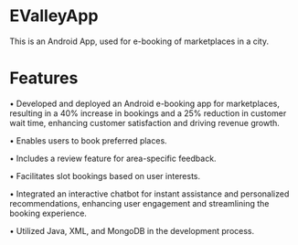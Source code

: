 # EValleyApp
This is an Android App, used for e-booking of marketplaces in a city.

# Features
• Developed and deployed an Android e-booking app for marketplaces, resulting in a 40% increase in bookings and a 25%
reduction in customer wait time, enhancing customer satisfaction and driving revenue growth.

• Enables users to book preferred places.

• Includes a review feature for area-specific feedback.

• Facilitates slot bookings based on user interests.

• Integrated an interactive chatbot for instant assistance and personalized recommendations, enhancing user engagement
and streamlining the booking experience.

• Utilized Java, XML, and MongoDB in the development process.
